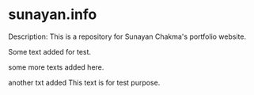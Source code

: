 # sunayan.info

Description:
This is a repository for Sunayan Chakma's portfolio website.

Some text added for test.

some more texts added here.

another txt added
This text is for test purpose.

